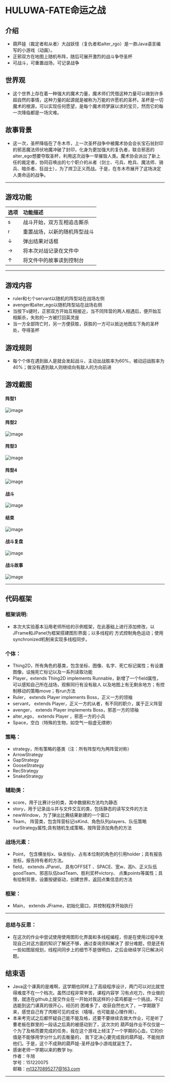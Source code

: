 # HULUWA-FATE命运之战
## 介绍
- 葫芦娃（裁定者和从者）大战妖怪（复仇者和alter_rgo）是一款Java语言编写的小游戏（动画）。
- 正邪双方在地图上随机布阵，随后可展开激烈的战斗争夺圣杯
- 可战斗，可重置战场，可记录战争
## 世界观
- 这个世界上存在着一种强大的魔术力量，魔术师们凭借这种力量可以做到许多超自然的事情，这种力量的起源就是被称为万能的许愿机的圣杯。圣杯是一切魔术的根源，可以实现任何愿望，是每个魔术师梦寐以求的宝贝，然而它的每一次降临都是一场灾难。
## 故事背景
- 这一次，圣杯降临在了冬木市，上一次圣杯战争中被魔术协会会长宝石翁封印的邪恶魔法师伏地魔冲破了封印，化身为更加强大的复仇者，联合邪恶的alter_ego想要夺取圣杯，利用这次战争一举摧毁人类。魔术协会派出了新上任的裁定者，协同召唤出的七个职介的从者（剑士、弓兵、枪兵、魔法师、骑兵、暗杀者、狂战士），为了捍卫正义而战。于是，在冬木市展开了这场决定人类命运的战争。
***
## 游戏功能
|选项|功能描述|
|:------|:----|
|s|战斗开始，双方互相追击厮杀|
|r|重置战场，以新的随机阵型战斗|
|↓|弹出结果对话框|
|→|将本次对战记录在文件中|
|↑|将文件中的故事读到控制台|
***
## 游戏内容
- ruler和七个servant以随机的阵型站在战场左侧
- avenger和alter_ego以随机阵型站在战场右侧
- 当按下s键时，正邪双方开始互相接近，当不同阵营的两人相遇后，便开始互相厮杀，失败的一方被打回英灵座
- 当一方全部阵亡时，另一方便获胜，获胜的一方可以抵达地图左下角的圣杯处，夺得圣杯
## 游戏规则
- 每个个体在遇到敌人是就会发起战斗，主动出战胜率为60%，被动迎战胜率为40%；做没有遇到敌人则继续向有敌人的方向前进
## 游戏截图
#### 阵型1
![image](https://github.com/Dead96Beat/java-2017f-homework/blob/master/Fianl%20Project/final_project/葫芦娃报告截图/对阵1.png "应用截图")
#### 阵型2
![image](https://github.com/Dead96Beat/java-2017f-homework/blob/master/Fianl%20Project/final_project/葫芦娃报告截图/对阵2.png "应用截图")
#### 阵型3
![image](https://github.com/Dead96Beat/java-2017f-homework/blob/master/Fianl%20Project/final_project/葫芦娃报告截图/对阵3.png "应用截图")
#### 阵型4
![image](https://github.com/Dead96Beat/java-2017f-homework/blob/master/Fianl%20Project/final_project/葫芦娃报告截图/对阵4.png "应用截图")
#### 战斗
![image](https://github.com/Dead96Beat/java-2017f-homework/blob/master/Fianl%20Project/final_project/葫芦娃报告截图/战斗.png "应用截图")
#### 结束
![image](https://github.com/Dead96Beat/java-2017f-homework/blob/master/Fianl%20Project/final_project/葫芦娃报告截图/结束.png "应用截图")
#### 战斗复盘
![image](https://github.com/Dead96Beat/java-2017f-homework/blob/master/Fianl%20Project/final_project/葫芦娃报告截图/战斗复盘.png "应用截图")
#### 战斗故事
![image](https://github.com/Dead96Beat/java-2017f-homework/blob/master/Fianl%20Project/final_project/葫芦娃报告截图/战斗故事.png "应用截图")
***
## 代码框架
### 框架说明:
- 本次大实验基本沿用老师所给的示例框架，在此基础上进行添加修改，以JFrame和JPanel为框架搭建图形界面；以多线程的
方式控制角色运动；使用synchronized机制来实现多线程同步。
### 个体：
* Thing2D，所有角色的基类，包含坐标、图像、名字、死亡标记属性；有设置图像，设施死亡标记以及一系列读取功能
* Player，extends Thing2D implements Runnable，新增了一个field属性，可以感知自己所在战场，观察同行有没有敌人
以及地图上有无剩余地方；有控制移动的策略move；有run方法
* Ruler， extends Player implements Boss，正义一方的领袖
* servant， extends Player，正义一方的从者，有不同的职介，属于正义阵营
* avenger， extends Player implements Boss，邪恶一方的领袖
* alter_ego， extends Player ，邪恶一方的小兵
* Space，空白（特殊的生物，如空气一般虚无缥缈）
### 策略：
* strategy，所有策略的基类（注：所有阵型均为两阵营对称）
* ArrowStrategy
* GapStrategy
* GooseStrategy
* RecStrategy
* SnakeStrategy
### 辅助类：
* score，用于比赛计分的类，其中数据和方法均为静态
* story，用于记录战斗并与文件交互的类，包括静态的读写文件的方法
* newWindow，为了弹出比赛结果新建的一个窗口
* Team， 阵营类，包含阵营标记isKind、角色队列players、队伍策略ourStrategy属性;具有随机生成策略，按阵营添加角色的方法
### 战场元素：
* Point， 包含横坐标x、纵坐标y、占有本位制的角色的引用holder；具有报告坐标，报告持有者的方法。
* field， extends JPanel， 具有OFFSET 、SPACE、宽w、高h、正义队伍goodTeam、邪恶队伍badTeam、胜利奖杯victory、
点集points等属性；具有绘制背景，设置按键驱动，创建世界，返回点集信息的方法
### 框架：
* Main， extends JFrame，初始化窗口，并控制程序开始执行
***
### 总结与反思：
- 在这次的作业中尝试使用使用图形化界面和多线程编程，但是在使用过程中发现自己对这方面的知识了解还不够，通过查询资料解决了
部分难题，但是还有一些如图层规划，线程间同步上的细节不是很明白，之后会继续学习已解决问题。
## 结束语
- Java这个课真的是难啊，这学期也同样上了高级程序设计，两门可以对比就觉得难度不在一个档次。虽然过程非常辛苦，课程内容学
习有点吃力，作业做的慢，就连在github上提交作业在一开始对我这样的小菜鸡都是一个挑战，不过选能到这门课真的很开心，经历的
困难多了，收获自然也大了，一学期跟下来，感觉自己有了肉眼可见的成长（嘻嘻，也可能是心理作用）。
- 本来考完试之后都怀疑自己能不能及格，还要不要继续去做大作业，可是听了曹老板在群里的一段话之后真的被感动到了，这次次的
葫芦娃作业不仅仅是一个为了及格而要完成的任务，我在这个游戏上倾注了一个学期的心血，它的价值是不能够用学分什么的去衡量的，
我下定决心要完成我的葫芦娃，不能抛弃他们。于是，这个不成熟的葫芦娃-圣杯战争小游戏就诞生了。
- 感谢老师一学期以来的教学
by.<br>
作者：牛旭<br>
学号：151220075<br>
邮箱：m13270895277@163.com<br>
***
